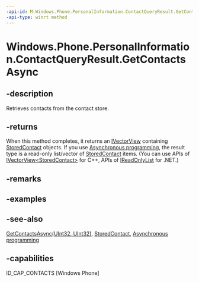 ```yaml
---
-api-id: M:Windows.Phone.PersonalInformation.ContactQueryResult.GetContactsAsync
-api-type: winrt method
---
```


<!-- Method syntax
public Windows.Foundation.IAsyncOperation<Windows.Foundation.Collections.IVectorView<Windows.Phone.PersonalInformation.StoredContact>> GetContactsAsync()
-->

# Windows.Phone.PersonalInformation.ContactQueryResult.GetContactsAsync

## -description
Retrieves contacts from the contact store.

## -returns
When this method completes, it returns an [IVectorView](http://msdn.microsoft.com/library/644aa3d0-6f4d-406e-9adc-7f02fe575e90) containing [StoredContact](storedcontact.md) objects. If you use [Asynchronous programming](http://msdn.microsoft.com/library/23fe28f1-89c5-4a17-a732-a722648f9c5e), the result type is a read-only list/vector of [StoredContact](storedcontact.md) items. (You can use APIs of [IVectorView&lt;StoredContact&gt;](../windows.foundation.collections/ivectorview_1.md) for C++, APIs of [IReadOnlyList<StoredContact>](https://docs.microsoft.com/dotnet/api/system.collections.generic.ireadonlylist-1) for .NET.)

## -remarks

## -examples

## -see-also
[GetContactsAsync(UInt32, UInt32)](contactqueryresult_getcontactsasync_1075020628.md), [StoredContact](storedcontact.md), [Asynchronous programming](http://msdn.microsoft.com/library/23fe28f1-89c5-4a17-a732-a722648f9c5e)

## -capabilities
ID_CAP_CONTACTS [Windows Phone]

